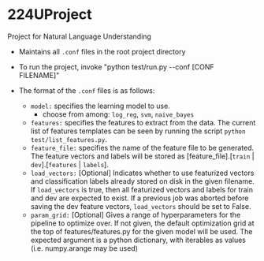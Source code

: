 # 224UProject
Project for Natural Language Understanding

* Maintains all `.conf` files in the root project directory
* To run the project, invoke "python test/run.py --conf [CONF FILENAME]"  

* The format of the `.conf` files is as follows:
    * `model:` specifies the learning model to use.
        * choose from among: `log_reg`, `svm`, `naive_bayes`
    * `features:` specifies the features to extract from the data.  The current list of features templates can
         be seen by running the script `python test/list_features.py`.    
    * `feature_file:` specifies the name of the feature file to be generated. The feature vectors and labels will be stored as
      [feature_file].[`train` | `dev`].[`features` | `labels`].
    * `load_vectors:` [Optional] Indicates whether to use featurized vectors and classification labels already stored on disk in          the given filename.   If `load_vectors` is true, then all featurized vectors and labels for train and dev are expected
         to exist.  If a previous job was aborted before saving the dev feature vectors, `load_vectors` should be set to False. 
    * `param_grid:` [Optional] Gives a range of hyperparameters for the pipeline to optimize over.  If not given, the default 
         optimization grid at the top of features/features.py for the given model will be used.  The expected argument is a 
         python dictionary, with iterables as values (i.e. numpy.arange may be used)

